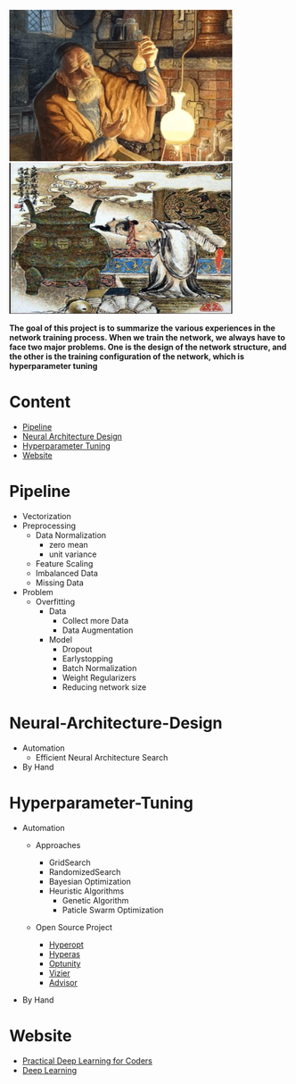 <p float="center">
  <img src=https://github.com/pku-H2R/AI-Alchemy/blob/master/Picture/alchemy.png width="400" />
  <img src=https://github.com/pku-H2R/AI-Alchemy/blob/master/Picture/alchemy_1.png width="400" />
</p>
                                                                                              

**The goal of this project is to summarize the various experiences in the network training process. When we train the network, we always have to face two major problems. One is the design of the network structure, and the other is the training configuration of the network, which is hyperparameter tuning**

# Content
* [Pipeline](#Pipeline)
* [Neural Architecture Design](#Neural-Architecture-Design)
* [Hyperparameter Tuning](#Hyperparameter-Tuning)
* [Website](#Website)


# Pipeline

* Vectorization
* Preprocessing
   * Data Normalization
      * zero mean
      * unit variance
   * Feature Scaling
   * Imbalanced Data
   * Missing Data
* Problem
   * Overfitting 
      * Data
         * Collect more Data
         * Data Augmentation
      * Model
         * Dropout
         * Earlystopping
         * Batch Normalization
         * Weight Regularizers
         * Reducing network size

# Neural-Architecture-Design

* Automation
    * Efficient Neural Architecture Search
* By Hand




# Hyperparameter-Tuning

* Automation

    * Approaches
      * GridSearch
      * RandomizedSearch
      * Bayesian Optimization
      * Heuristic Algorithms
          * Genetic Algorithm
          * Paticle Swarm Optimization
          
    * Open Source Project
      * [Hyperopt](https://github.com/hyperopt/hyperopt)
      * [Hyperas](https://github.com/maxpumperla/hyperas)
      * [Optunity](https://github.com/claesenm/optunity)
      * [Vizier](https://ai.google/research/pubs/pub46180)
      * [Advisor](https://github.com/tobegit3hub/advisor)
 
 * By Hand

# Website

* [Practical Deep Learning for Coders](https://course.fast.ai/)
* [Deep Learning](https://www.deeplearningbook.org/)
